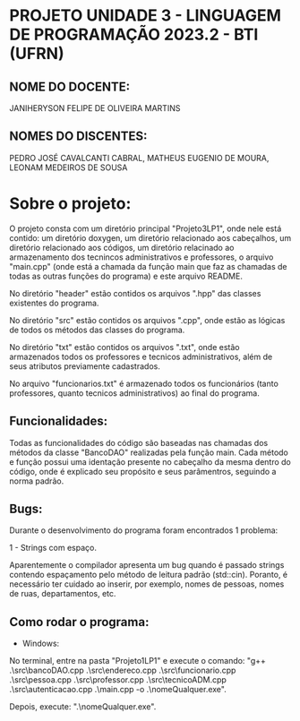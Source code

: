 # PROJETO UNIDADE 3 - LINGUAGEM DE PROGRAMAÇÃO 2023.2 - BTI (UFRN)


## NOME DO DOCENTE:
JANIHERYSON FELIPE DE OLIVEIRA MARTINS


## NOMES DO DISCENTES:
PEDRO JOSÉ CAVALCANTI CABRAL, MATHEUS EUGENIO DE MOURA, LEONAM MEDEIROS DE SOUSA



# Sobre o projeto:

O projeto consta com um diretório principal "Projeto3LP1", onde nele está contido: um diretório doxygen, um diretório relacionado aos cabeçalhos, um diretório relacionado aos códigos, um diretório relacinado ao armazenamento dos tecnincos administrativos e professores, o arquivo "main.cpp" (onde está a chamada da função main que faz as chamadas de todas as outras funções do programa) e este arquivo README.

No diretório "header" estão contidos os arquivos ".hpp" das classes existentes do programa.

No diretório "src" estão contidos os arquivos ".cpp", onde estão as lógicas de todos os métodos das classes do programa.

No diretório "txt" estão contidos os arquivos ".txt", onde estão armazenados todos os professores e tecnicos administrativos, além de seus atributos previamente cadastrados.

No arquivo "funcionarios.txt" é armazenado todos os funcionários (tanto professores, quanto tecnicos administrativos) ao final do programa.

## Funcionalidades:

Todas as funcionalidades do código são baseadas nas chamadas dos métodos da classe "BancoDAO" realizadas pela função main. Cada método e função possui uma identação presente no cabeçalho da mesma dentro do código, onde é explicado seu propósito e seus parâmentros, seguindo a norma padrão.

## Bugs:

Durante o desenvolvimento do programa foram encontrados 1 problema:

1 - Strings com espaço.

Aparentemente o compilador apresenta um bug quando é passado strings contendo espaçamento pelo método de leitura padrão (std::cin). Poranto, é necessário ter cuidado ao inserir, por exemplo, nomes de pessoas, nomes de ruas, departamentos, etc.

## Como rodar o programa:

* Windows: 

No terminal, entre na pasta "Projeto1LP1" e execute o comando: "g++ .\src\bancoDAO.cpp .\src\endereco.cpp .\src\funcionario.cpp .\src\pessoa.cpp .\src\professor.cpp .\src\tecnicoADM.cpp .\src\autenticacao.cpp .\main.cpp -o .\nomeQualquer.exe".

Depois, execute: ".\nomeQualquer.exe".